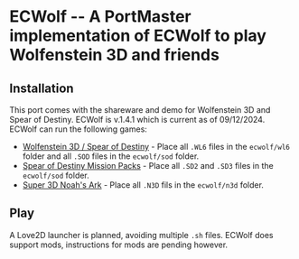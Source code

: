 # ECWolf -- A PortMaster implementation of ECWolf to play Wolfenstein 3D and friends

## Installation

This port comes with the shareware and demo for Wolfenstein 3D and Spear of Destiny. ECWolf is v.1.4.1 which is current as of 09/12/2024. ECWolf can run the following games:

- [Wolfenstein 3D / Spear of Destiny](https://www.gog.com/en/game/wolfenstein_3d) - Place all `.WL6` files in the `ecwolf/wl6` folder and all `.SOD` files in the `ecwolf/sod` folder.
- [Spear of Destiny Mission Packs]() - Place all `.SD2` and `.SD3` files in the `ecwolf/sod` folder.
- [Super 3D Noah's Ark](https://wisdomtree.itch.io/s3dna) - Place all `.N3D` fils in the `ecwolf/n3d` folder.

 ## Play

 A Love2D launcher is planned, avoiding multiple `.sh` files. ECWolf does support mods, instructions for mods are pending however.
